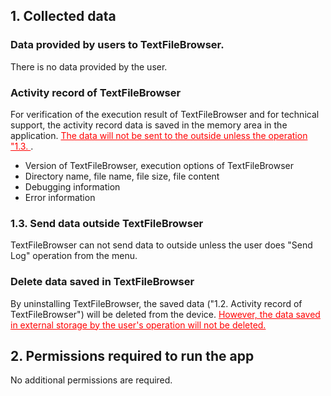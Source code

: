 ## 1. Collected data
### Data provided by users to TextFileBrowser.

There is no data provided by the user.

### Activity record of TextFileBrowser

For verification of the execution result of TextFileBrowser and for technical support, the activity record data is saved in the memory area in the application.
<span style="color: red;"><u>The data will not be sent to the outside unless the operation "1.3. </u></span>.

- Version of TextFileBrowser, execution options of TextFileBrowser
- Directory name, file name, file size, file content
- Debugging information
- Error information

### 1.3. Send data outside TextFileBrowser

TextFileBrowser can not send data to outside unless the user does "Send Log" operation from the menu.

### Delete data saved in TextFileBrowser

By uninstalling TextFileBrowser, the saved data ("1.2. Activity record of TextFileBrowser") will be deleted from the device.
<span style="color: red;"><u>However, the data saved in external storage by the user's operation will not be deleted. </u></span>

## 2. Permissions required to run the app

No additional permissions are required.
